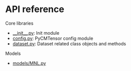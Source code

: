 # API reference

Core libraries

- [\_\_init\_\_.py](__init__.md): Init module
- [config.py](config.md): PyCMTensor config module
- [dataset.py](dataset.md): Dataset related class objects and methods

Models

- [models/MNL.py](models.mnl.md)
